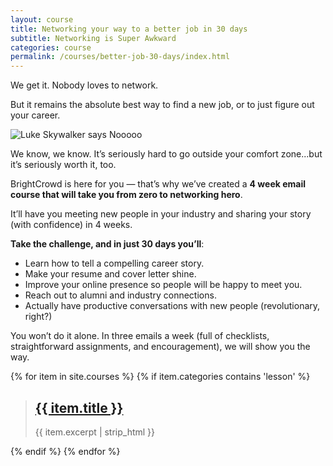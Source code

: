 ```yaml
---
layout: course
title: Networking your way to a better job in 30 days
subtitle: Networking is Super Awkward
categories: course
permalink: /courses/better-job-30-days/index.html
---
```


We get it. Nobody loves to network.

But it remains the absolute best way to find a new job, or to just figure out your career.

![Luke Skywalker says Nooooo](https://media.giphy.com/media/tOwCobNerbLJ6/giphy.gif)

We know, we know. It’s seriously hard to go outside your comfort zone...but it’s seriously worth it, too.

BrightCrowd is here for you — that’s why we’ve created a **4 week email course that will take you from zero to networking hero**.

It’ll have you meeting new people in your industry and sharing your story (with confidence) in 4 weeks.

**Take the challenge, and in just 30 days you’ll**:
- Learn how to tell a compelling career story.
- Make your resume and cover letter shine.
- Improve your online presence so people will be happy to meet you.
- Reach out to alumni and industry connections.
- Actually have productive conversations with new people (revolutionary, right?)  

You won’t do it alone. In three emails a week (full of checklists, straightforward assignments, and encouragement), we will show you the way.



{% for item in site.courses %}
{% if item.categories contains 'lesson' %}
> ## <a href="{{ item.url }}">{{ item.title }}</a>
> {{ item.excerpt | strip_html }}

{% endif %}
{% endfor %}
